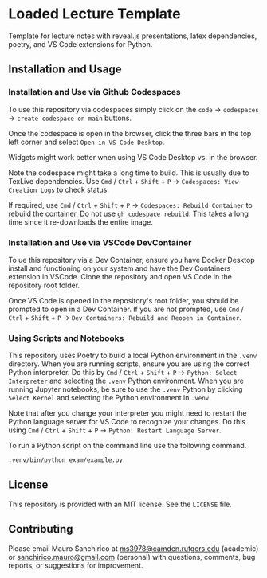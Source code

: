 # Loaded Lecture Template

Template for lecture notes with reveal.js presentations, latex dependencies, poetry, and VS Code extensions for Python.

## Installation and Usage

### Installation and Use via Github Codespaces

To use this repository via codespaces simply click on the `code` &rarr; `codespaces` &rarr; `create codespace on main` buttons.

Once the codespace is open in the browser, click the three bars in the top left corner and select `Open in VS Code Desktop`.

Widgets might work better when using VS Code Desktop vs. in the browser.

Note the codespace might take a long time to build. This is usually due to TexLive dependencies. Use `Cmd` / `Ctrl` + `Shift` + `P` &rarr; `Codespaces: View Creation Logs` to check status.

If required, use `Cmd` / `Ctrl` + `Shift` + `P` &rarr; `Codespaces: Rebuild Container` to rebuild the container. Do not use `gh codespace rebuild`. This takes a long time since it re-downloads the entire image.

### Installation and Use via VSCode DevContainer

To ue this repository via a Dev Container, ensure you have Docker Desktop install and functioning on your system and have the Dev Containers extension in VSCode. Clone the repository and open VS Code in the repository root folder.

Once VS Code is opened in the repository's root folder, you should be prompted to open in a Dev Container. If you are not prompted, use `Cmd` / `Ctrl` + `Shift` + `P` &rarr; `Dev Containers: Rebuild and Reopen in Container`.

### Using Scripts and Notebooks

This repository uses Poetry to build a local Python environment in the `.venv` directory. When you are running scripts, ensure you are using the correct Python interpreter. Do this by `Cmd` / `Ctrl` + `Shift` + `P` &rarr; `Python: Select Interpreter` and selecting the `.venv` Python environment. When you are running Jupyter notebooks, be sure to use the `.venv` Python by clicking `Select Kernel` and selecting the Python environment in `.venv`.

Note that after you change your interpreter you might need to restart the Python language server for VS Code to recognize your changes. Do this using `Cmd` / `Ctrl` + `Shift` + `P` &rarr; `Python: Restart Language Server`.

To run a Python script on the command line use the following command.

```bash
.venv/bin/python exam/example.py
```

## License

This repository is provided with an MIT license. See the `LICENSE` file.

## Contributing

Please email Mauro Sanchirico at ms3978@camden.rutgers.edu (academic) or sanchirico.mauro@gmail.com (personal) with questions, comments, bug reports, or suggestions for improvement.

